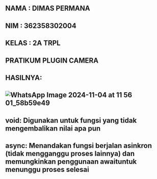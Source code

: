 NAMA : DIMAS PERMANA
-
NIM : 362358302004
-
KELAS : 2A TRPL
-
PRATIKUM PLUGIN CAMERA
-
HASILNYA:
-
![WhatsApp Image 2024-11-04 at 11 56 01_58b59e49](https://github.com/user-attachments/assets/af688236-f399-4ef1-be63-e0865c421004)
-
void: Digunakan untuk fungsi yang tidak mengembalikan nilai apa pun
-
async: Menandakan fungsi berjalan asinkron (tidak mengganggu proses lainnya) dan memungkinkan penggunaan awaituntuk menunggu proses selesai
-
